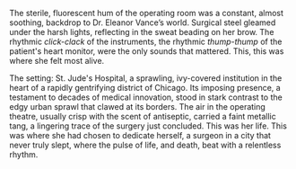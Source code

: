 The sterile, fluorescent hum of the operating room was a constant, almost soothing, backdrop to Dr. Eleanor Vance’s world.  Surgical steel gleamed under the harsh lights, reflecting in the sweat beading on her brow.  The rhythmic *click-clack* of the instruments, the rhythmic *thump-thump* of the patient's heart monitor, were the only sounds that mattered.  This, this was where she felt most alive.

The setting:  St. Jude's Hospital, a sprawling, ivy-covered institution in the heart of a rapidly gentrifying district of Chicago.  Its imposing presence, a testament to decades of medical innovation, stood in stark contrast to the edgy urban sprawl that clawed at its borders.  The air in the operating theatre, usually crisp with the scent of antiseptic, carried a faint metallic tang, a lingering trace of the surgery just concluded.  This was her life. This was where she had chosen to dedicate herself, a surgeon in a city that never truly slept, where the pulse of life, and death, beat with a relentless rhythm.
